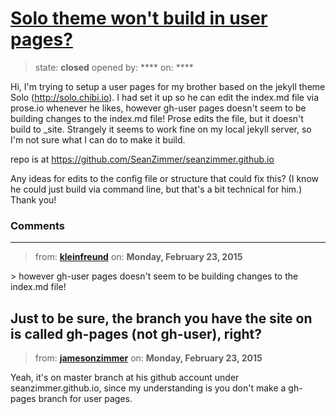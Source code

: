 # [Solo theme won&#x27;t build in user pages? ](https://github.com/jekyll/jekyll-help/issues/276)

> state: **closed** opened by: **** on: ****

Hi, I&#x27;m trying to setup a user pages for my brother based on the jekyll theme Solo (http://solo.chibi.io). I had set it up so he can edit the index.md file via prose.io whenever he likes, however gh-user pages doesn&#x27;t seem to be building changes to the index.md file! Prose edits the file, but it doesn&#x27;t build to _site. Strangely it seems to work fine on my local jekyll server, so I&#x27;m not sure what I can do to make it build. 

repo is at https://github.com/SeanZimmer/seanzimmer.github.io

Any ideas for edits to the config file or structure that could fix this? (I know he could just build via command line, but that&#x27;s a bit technical for him.) Thank you! 

### Comments

---
> from: [**kleinfreund**](https://github.com/jekyll/jekyll-help/issues/276#issuecomment-75547887) on: **Monday, February 23, 2015**

&gt; however gh-user pages doesn&#x27;t seem to be building changes to the index.md file!

Just to be sure, the branch you have the site on is called __gh-pages__ (not gh-user), right?
---
> from: [**jamesonzimmer**](https://github.com/jekyll/jekyll-help/issues/276#issuecomment-75561429) on: **Monday, February 23, 2015**

Yeah, it&#x27;s on master branch at his github account under seanzimmer.github.io, since my understanding is you don&#x27;t make a gh-pages branch for user pages. 

